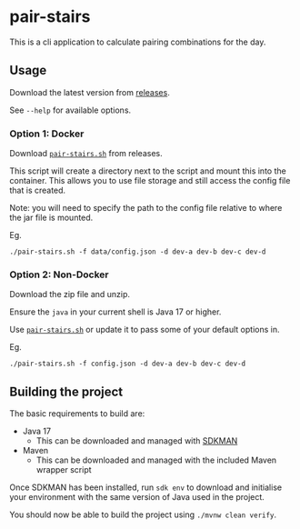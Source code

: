 # pair-stairs

This is a cli application to calculate pairing combinations
for the day.

## Usage

Download the latest version from [releases](https://github.com/jamieredding/pair-stairs/releases/latest).

See `--help` for available options.

### Option 1: Docker

Download [`pair-stairs.sh`](src/scripts/pair-stairs.sh) from releases.

This script will create a directory next to the script and mount this into the container.
This allows you to use file storage and still access the config file that is created.

Note: you will need to specify the path to the config file relative to where the jar file is mounted.

Eg.
```shell
./pair-stairs.sh -f data/config.json -d dev-a dev-b dev-c dev-d
```

### Option 2: Non-Docker

Download the zip file and unzip.

Ensure the `java` in your current shell is Java 17 or higher.

Use [`pair-stairs.sh`](src/scripts/non-docker-pair-stairs.sh) or update it to pass some of your default options in.

Eg.
```shell
./pair-stairs.sh -f config.json -d dev-a dev-b dev-c dev-d
```

## Building the project

The basic requirements to build are:
- Java 17
    - This can be downloaded and managed with [SDKMAN](https://sdkman.io/install)
- Maven
    - This can be downloaded and managed with the included Maven wrapper script

Once SDKMAN has been installed, run `sdk env` to download and initialise your environment with the same
version of Java used in the project.

You should now be able to build the project using `./mvnw clean verify`.